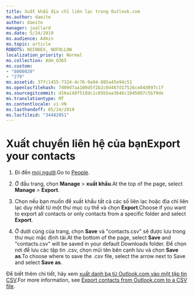 ```yaml
---
title: Xuất khẩu địa chỉ liên lạc trong Outlook.com
ms.author: daeite
author: daeite
manager: joallard
ms.date: 5/24/2019
ms.audience: Admin
ms.topic: article
ROBOTS: NOINDEX, NOFOLLOW
localization_priority: Normal
ms.collection: Adm_O365
ms.custom:
- "8000020"
- "279"
ms.assetid: 37fc1455-7324-4c76-9a94-085a45e94c51
ms.openlocfilehash: 7d09d7aa100d5f2b2c0d487d17526ce84d997c1f
ms.sourcegitcommit: d10a148f518dc1c65b5aa3646c1045807c5b79de
ms.translationtype: MT
ms.contentlocale: vi-VN
ms.lasthandoff: 05/24/2019
ms.locfileid: "34482851"
---
```

# <a name="export-your-contacts"></a><span data-ttu-id="911df-102">Xuất chuyển liên hệ của bạn</span><span class="sxs-lookup"><span data-stu-id="911df-102">Export your contacts</span></span>

1. <span data-ttu-id="911df-103">Đi đến [mọi người](https://outlook.live.com/people/).</span><span class="sxs-lookup"><span data-stu-id="911df-103">Go to [People](https://outlook.live.com/people/).</span></span>

2. <span data-ttu-id="911df-104">Ở đầu trang, chọn **Manage** \> **xuất khẩu**.</span><span class="sxs-lookup"><span data-stu-id="911df-104">At the top of the page, select **Manage** \> **Export**.</span></span>

3. <span data-ttu-id="911df-105">Chọn nếu bạn muốn để xuất khẩu tất cả các số liên lạc hoặc địa chỉ liên lạc duy nhất từ một thư mục cụ thể và chọn **Export**.</span><span class="sxs-lookup"><span data-stu-id="911df-105">Choose if you want to export all contacts or only contacts from a specific folder and select **Export**.</span></span>

4. <span data-ttu-id="911df-106">Ở dưới cùng của trang, chọn **Save** và "contacts.csv" sẽ được lưu trong thư mục mặc định tải.</span><span class="sxs-lookup"><span data-stu-id="911df-106">At the bottom of the page, select **Save** and "contacts.csv" will be saved in your default Downloads folder.</span></span> <span data-ttu-id="911df-107">Để chọn nơi để lưu các tập tin .csv, chọn mũi tên bên cạnh lưu và chọn **Save as**.</span><span class="sxs-lookup"><span data-stu-id="911df-107">To choose where to save the .csv file, select the arrow next to Save and select **Save as**.</span></span>

<span data-ttu-id="911df-108">Để biết thêm chi tiết, hãy xem [xuất danh bạ từ Outlook.com vào một tập tin CSV](https://go.microsoft.com/fwlink/p/?linkid=873137).</span><span class="sxs-lookup"><span data-stu-id="911df-108">For more information, see [Export contacts from Outlook.com to a CSV file](https://go.microsoft.com/fwlink/p/?linkid=873137).</span></span>
